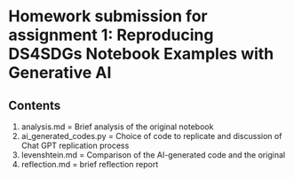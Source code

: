 # Homework submission for assignment 1: Reproducing DS4SDGs Notebook Examples with Generative AI
## Contents
1. analysis.md = Brief analysis of the original notebook
2. ai_generated_codes.py = Choice of code to replicate and discussion of Chat GPT replication process
3. levenshtein.md = Comparison of the AI-generated code and the original
4. reflection.md = brief reflection report
